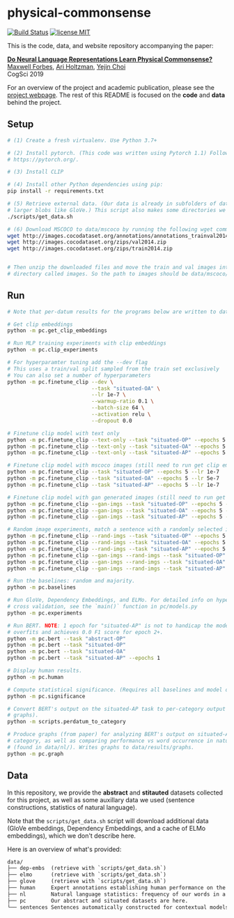 # physical-commonsense

[![Build Status](https://travis-ci.org/mbforbes/physical-commonsense.svg?branch=master)](https://travis-ci.org/mbforbes/physical-commonsense)
[![license MIT](https://img.shields.io/badge/license-MIT-blue.svg)](https://github.com/mbforbes/physical-commonsense/blob/master/LICENSE.txt)

This is the code, data, and website repository accompanying the paper:

**[Do Neural Language Representations Learn Physical Commonsense?](https://arxiv.org/abs/1908.02899)** <br />
[Maxwell Forbes](http://maxwellforbes.com/), [Ari Holtzman](https://ari-holtzman.github.io/), [Yejin Choi](https://homes.cs.washington.edu/~yejin/) <br />
CogSci 2019

For an overview of the project and academic publication, please see the [project
webpage](https://mbforbes.github.io/physical-commonsense/). The rest of this README is
focused on the **code** and **data** behind the project.

## Setup

```bash
# (1) Create a fresh virtualenv. Use Python 3.7+

# (2) Install pytorch. (This code was written using Pytorch 1.1) Follow directions at
# https://pytorch.org/.

# (3) Install CLIP

# (4) Install other Python dependencies using pip:
pip install -r requirements.txt

# (5) Retrieve external data. (Our data is already in subfolders of data/; this is for
# larger blobs like GloVe.) This script also makes some directories we'll need.
./scripts/get_data.sh

# (6) Download MSCOCO to data/mscoco by running the following wget commands
wget http://images.cocodataset.org/annotations/annotations_trainval2014.zip
wget http://images.cocodataset.org/zips/val2014.zip
wget http://images.cocodataset.org/zips/train2014.zip


# Then unzip the downloaded files and move the train and val images into one 
# directory called images. So the path to images should be data/mscoco/images
```

## Run

```bash
# Note that per-datum results for the programs below are written to data/results/

# Get clip embeddings
python -m pc.get_clip_embeddings

# Run MLP training experiments with clip embeddings
python -m pc.clip_experiments

# For hyperparamter tuning add the --dev flag
# This uses a train/val split sampled from the train set exclusively
# You can also set a number of hyperparameters
python -m pc.finetune_clip --dev \
                           --task "situated-OA" \
                           --lr 1e-7 \
                           --warmup-ratio 0.1 \
                           --batch-size 64 \
                           --activation relu \
                           --dropout 0.0

# Finetune clip model with text only
python -m pc.finetune_clip --text-only --task "situated-OP" --epochs 5 --lr 1e-7
python -m pc.finetune_clip --text-only --task "situated-OA" --epochs 5 --lr 5e-7
python -m pc.finetune_clip --text-only --task "situated-AP" --epochs 5 --lr 1e-7 

# Finetune clip model with mscoco images (still need to run get clip embeddings before this)
python -m pc.finetune_clip --task "situated-OP" --epochs 5 --lr 1e-7
python -m pc.finetune_clip --task "situated-OA" --epochs 5 --lr 5e-7
python -m pc.finetune_clip --task "situated-AP" --epochs 5 --lr 1e-7 

# Finetune clip model with gan generated images (still need to run get clip embeddings before this)
python -m pc.finetune_clip --gan-imgs --task "situated-OP" --epochs 5 --lr 1e-7
python -m pc.finetune_clip --gan-imgs --task "situated-OA" --epochs 5 --lr 5e-7 
python -m pc.finetune_clip --gan-imgs --task "situated-AP" --epochs 5 --lr 1e-7 

# Random image experiments, match a sentence with a randomly selected image instead of the corresponding one
python -m pc.finetune_clip --rand-imgs --task "situated-OP" --epochs 5 --lr 1e-7
python -m pc.finetune_clip --rand-imgs --task "situated-OA" --epochs 5 --lr 5e-7
python -m pc.finetune_clip --rand-imgs --task "situated-AP" --epochs 5 --lr 1e-7
python -m pc.finetune_clip --gan-imgs --rand-imgs --task "situated-OP" --epochs 5 --lr 1e-7
python -m pc.finetune_clip --gan-imgs --rand-imgs --task "situated-OA" --epochs 5 --lr 5e-7
python -m pc.finetune_clip --gan-imgs --rand-imgs --task "situated-AP" --epochs 5 --lr 1e-7

# Run the baselines: random and majority.
python -m pc.baselines

# Run GloVe, Dependency Embeddings, and ELMo. For detailed info on hyperparameters and
# cross validation, see the `main()` function in pc/models.py
python -m pc.experiments

# Run BERT. NOTE: 1 epoch for "situated-AP" is not to handicap the model; rather, it
# overfits and achieves 0.0 F1 score for epoch 2+.
python -m pc.bert --task "abstract-OP"
python -m pc.bert --task "situated-OP"
python -m pc.bert --task "situated-OA"
python -m pc.bert --task "situated-AP" --epochs 1

# Display human results.
python -m pc.human

# Compute statistical significance. (Requires all baselines and model output.)
python -m pc.significance

# Convert BERT's output on the situated-AP task to per-category output (for making
# graphs).
python -m scripts.perdatum_to_category

# Produce graphs (from paper) for analyzing BERT's output on situated-AP task per-
# category, as well as comparing performance vs word occurrence in natural language
# (found in data/nl/). Writes graphs to data/results/graphs.
python -m pc.graph
```

## Data

In this repository, we provide the **abstract** and **stitauted** datasets collected for
this project, as well as some auxillary data we used (sentence constructions, statistics
of natural language).

Note that the `scripts/get_data.sh` script will download additional data (GloVe
embeddings, Dependency Embeddings, and a cache of ELMo embeddings), which we don't
describe here.

Here is an overview of what's provided:

```txt
data/
├── dep-embs  (retrieve with `scripts/get_data.sh`)
├── elmo      (retrieve with `scripts/get_data.sh`)
├── glove     (retrieve with `scripts/get_data.sh`)
├── human     Expert annotations establishing human performance on the task.
├── nl        Natural language statistics: frequency of our words in a large corpus.
├── pc        Our abstract and situated datasets are here.
└── sentences Sentences automatically constructed for contextual models (ELMo, BERT).
```
